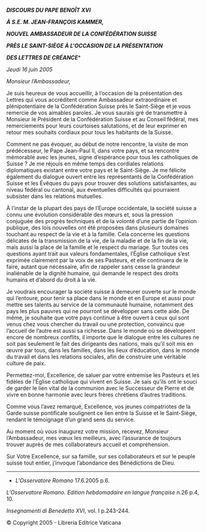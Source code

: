 ***DISCOURS DU PAPE BENOÎT XVI***

***À S.E. M. JEAN-FRANÇOIS KAMMER,***

***NOUVEL AMBASSADEUR DE LA CONFÉDÉRATION SUISSE***

***PRÈS LE SAINT-SIÈGE À L'OCCASION DE LA PRÉSENTATION***

***DES LETTRES DE CRÉANCE****

*Jeudi 16 juin 2005*

*Monsieur l’Ambassadeur,*

Je suis heureux de vous accueillir, à l’occasion de la présentation des Lettres qui vous accréditent comme Ambassadeur extraordinaire et plénipotentiaire de la Confédération Suisse près le Saint-Siège et je vous remercie de vos aimables paroles. Je vous saurais gré de transmettre à Monsieur le Président de la Confédération Suisse et au Conseil fédéral, mes remerciements pour leurs courtoises salutations, et de leur exprimer en retour mes souhaits cordiaux pour tous les habitants de la Suisse.

Comment ne pas évoquer, au début de notre rencontre, la visite de mon prédécesseur, le Pape Jean-Paul II, dans votre pays, et sa rencontre mémorable avec les jeunes, signe d’espérance pour tous les catholiques de Suisse ? Je me réjouis en même temps des cordiales relations diplomatiques existant entre votre pays et le Saint-Siège. Je me félicite également du dialogue ouvert entre les représentants de la Confédération Suisse et les Évêques du pays pour trouver des solutions satisfaisantes, au niveau fédéral ou cantonal, aux éventuelles difficultés qui pourraient subsister dans les relations mutuelles.

À l’instar de la plupart des pays de l’Europe occidentale, la société suisse a connu une évolution considérable des mœurs et, sous la pression conjuguée des progrès techniques et de la volonté d’une partie de l’opinion publique, des lois nouvelles ont été proposées dans plusieurs domaines touchant au respect de la vie et à la famille. Cela concerne les questions délicates de la transmission de la vie, de la maladie et de la fin de la vie, mais aussi la place de la famille et le respect du mariage. Sur toutes ces questions ayant trait aux valeurs fondamentales, l’Église catholique s’est exprimée clairement par la voix de ses Pasteurs, et elle continuera de le faire, autant que nécessaire, afin de rappeler sans cesse la grandeur inaliénable de la dignité humaine, qui demande le respect des droits humains et d’abord du droit à la vie.

Je voudrais encourager la société suisse à demeurer ouverte sur le monde qui l’entoure, pour tenir sa place dans le monde et en Europe et aussi pour mettre ses talents au service de la communauté humaine, notamment des pays les plus pauvres qui ne pourront se développer sans cette aide. De même, je souhaite que votre pays continue à être ouvert à ceux qui sont venus chez vous chercher du travail ou une protection, convaincu que l’accueil de l’autre est aussi sa richesse. Dans le monde où se développent encore de nombreux conflits, il importe que le dialogue entre les cultures ne soit pas seulement le fait des dirigeants des nations, mais qu’il soit mis en œuvre par tous, dans les familles, dans les lieux d’éducation, dans le monde du travail et dans les relations sociales, afin de construire une véritable culture de paix.

Permettez-moi, Excellence, de saluer par votre entremise les Pasteurs et les fidèles de l’Église catholique qui vivent en Suisse. Je sais qu’ils ont le souci de garder le lien vital de la communion avec le Successeur de Pierre et de vivre en bonne harmonie avec leurs frères chrétiens d’autres traditions.

Comme vous l’avez remarqué, Excellence, vos jeunes compatriotes de la Garde suisse pontificale soulignent ce lien entre la Suisse et le Saint-Siège, rendant le témoignage d’un grand sens du service.

Au moment où vous inaugurez votre mission, recevez, Monsieur l’Ambassadeur, mes vœux les meilleurs, avec l’assurance de toujours trouver auprès de mes collaborateurs accueil et compréhension.

Sur Votre Excellence, sur sa famille, sur ses collaborateurs et sur le peuple suisse tout entier, j’invoque l’abondance des Bénédictions de Dieu.

* * *

* *L'Osservatore Romano* 17.6.2005 p.6.

*L'Osservatore Romano. Edition hebdomadaire en langue française* n.26 p.4, 10.

*Insegnamenti di Benedetto XVI*, vol. I p.243-244.

© Copyright 2005 - Libreria Editrice Vaticana